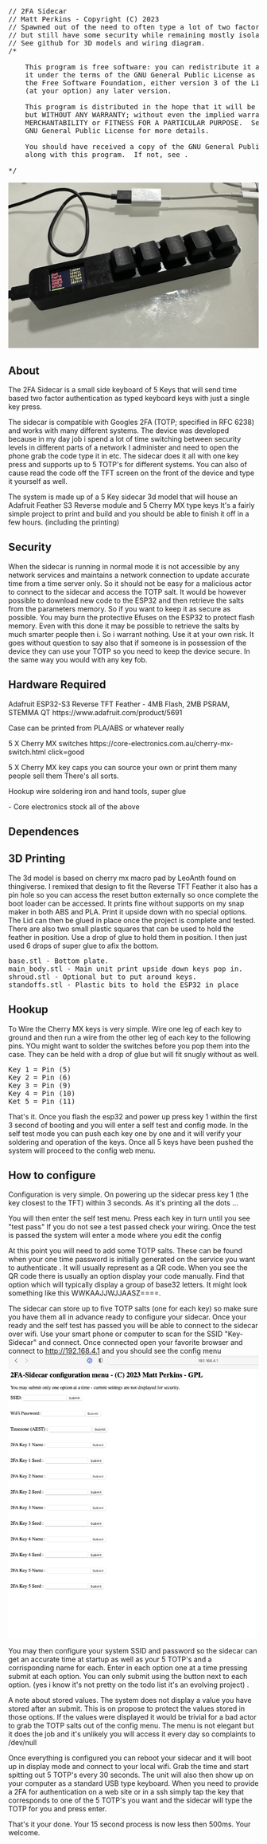 <PRE>
// 2FA Sidecar
// Matt Perkins - Copyright (C) 2023
// Spawned out of the need to often type a lot of two factor authentication
// but still have some security while remaining mostly isolated from the host system.
// See github for 3D models and wiring diagram.
/*

    This program is free software: you can redistribute it and/or modify
    it under the terms of the GNU General Public License as published by
    the Free Software Foundation, either version 3 of the License, or
    (at your option) any later version.

    This program is distributed in the hope that it will be useful,
    but WITHOUT ANY WARRANTY; without even the implied warranty of
    MERCHANTABILITY or FITNESS FOR A PARTICULAR PURPOSE.  See the
    GNU General Public License for more details.

    You should have received a copy of the GNU General Public License
    along with this program.  If not, see <https://www.gnu.org/licenses/>.

*/

<img src = "images/sidecar-image.jpeg">
</PRE>
<h2>About</h2> 
The 2FA Sidecar is a small side keyboard of 5 Keys that will send time based two factor authentication as typed keyboard keys with just a single key press. <p>
The sidecar is compatible with Googles 2FA (TOTP; specified in RFC 6238) and works with many different systems. The device was developed because in my day job i spend a lot of time switching between security levels in different parts of a network I administer and need to open the phone grab the code type it in etc. The sidecar does it all with one key press and supports up to 5 TOTP's for different systems.  You can also of cause read the code off the TFT screen on the front of the device and type it yourself as well. 
<p>
The system is made up of a 5 Key sidecar 3d model that will house an Adafruit Feather S3 Reverse module and 5 Cherry MX type keys It's a fairly simple project to print and build and you should be able to finish it off in a few hours. (including the printing) 


<h2>Security</h2>

When the sidecar is running in normal mode it is not accessible by any network services and maintains a network connection to update accurate time from a time server only. So it should not be easy for a malicious actor to connect to the sidecar and access the TOTP salt. It would be however possible to download new code to the ESP32 and then retrieve the salts from the parameters memory. So if you want to keep it as secure as possible. You may burn the protective Efuses on the ESP32 to protect flash memory. Even with this done it may be possible to retrieve the salts by much smarter people then i. So i warrant nothing. Use it at your own risk. It goes without question to say also that if someone is in possession of the device they can use your TOTP so you need to keep the device secure. In the same way you would with any key fob. 

<h2>Hardware Required</h2>
<p>Adafruit ESP32-S3 Reverse TFT Feather - 4MB Flash, 2MB PSRAM, STEMMA QT https://www.adafruit.com/product/5691 </p>
<p>Case can be printed from PLA/ABS or whatever really</p>
<p>5 X Cherry MX switches https://core-electronics.com.au/cherry-mx-switch.html click=good</p>
<p>5 X Cherry MX key caps you can source your own or print them many people sell them There's all sorts.</p>
<p>Hookup wire soldering iron and hand tools, super glue </p> <p>- Core electronics stock all of the above</p> 

<h2>Dependences</h2>

<h2>3D Printing</h2>
The 3d model is based on cherry mx macro pad by LeoAnth found on thingiverse. I remixed that design to fit the Reverse TFT Feather it also has a pin hole so you can access the reset button externally so once complete the boot loader can be accessed.  It prints fine without supports on my snap maker in both ABS and PLA. Print it upside down with no special options. The Lid can then be glued in place once the project is complete and tested. There are also two small plastic squares that can be used to hold the feather in position. Use a drop of glue to hold them in position. I then just used 6 drops of super glue to afix the bottom. 
</p>
<pre>
base.stl - Bottom plate. 
main_body.stl - Main unit print upside down keys pop in. 
shroud.stl - Optional but to put around keys. 
standoffs.stl - Plastic bits to hold the ESP32 in place 
</pre>





<h2>Hookup </h3>
To Wire the Cherry MX keys is very simple. Wire one leg of each key to ground and then run a wire from the other leg of each key to the following pins. YOu might want to solder the switches before you pop them into the case. They can be held with a drop of glue but will fit snugly without as well.
<pre>
Key 1 = Pin (5)
Key 2 = Pin (6)
Key 3 = Pin (9)
Key 4 = Pin (10)
Ket 5 = Pin (11)
</pre>
That's it. Once you flash the esp32 and power up press key 1 within the first 3 second of booting and you will enter a self test and config mode. In the self test mode you can push each key one by one and it will verify your soldering and operation of the keys. Once all 5 keys have been pushed the system will proceed to the config web menu.


<h2>How to configure</h2>

Configuration is very simple. On powering up the sidecar press key 1 (the key closest to the TFT) within 3 seconds. As it's printing all the dots ... <p> You will then enter the self test menu. Press each key in turn until you see "test pass" If you do not see a test passed check your wiring. Once the test is passed the system will enter a mode where you edit the config</p><p>

At this point you will need to add some TOTP salts. These can be found when your one time password is initially generated on the service you want to authenticate . It will usually represent as a QR code. When you see the QR code there is usually an option display your code manually. Find that option which will typically display a group of base32 letters. It might look something like this WWKAAJJWJJAASZ====. </p><p>  

The sidecar can store up to five TOTP salts (one for each key) so make sure you have them all in advance ready to configure your sidecar. Once your ready and the self test has passed you will be able to connect to the sidecar over wifi. Use your smart phone or computer to scan for the SSID  "Key-Sidecar" and connect. Once connected open your favorite browser and connect to http://192.168.4.1 and you should see the config menu 
<img src = "images/sidecar-menu.png">

</p><p> 

You may then configure your system SSID and password so the sidecar can get an accurate time at startup as well as your 5 TOTP's and a corrisponding name for each.  Enter in each option one at a time pressing submit at each option.  You can only submit using the button next to each option. (yes i know it's not pretty on the todo list it's an evolving project) . 
</p><p> 
A note about stored values.  The system does not display a value you have stored after an submit. This is on propose to protect the values stored in those options. If the values were displayed it would be trivial for a bad actor to grab the TOTP salts out of the config menu. The menu is not elegant but it does the job and it's unlikely you will access it every day so complaints to /dev/null  </p><p>

Once everything is configured you can reboot your sidecar and it will boot up in display mode and connect to your local wifi. Grab the time and start spitting out 5 TOTP's every 30 seconds. The unit will also then show up on your computer as a standard USB type keyboard.  When you need to provide a 2FA for authentication on a web site or in a ssh simply tap the key that corresponds to one of the 5 TOTP's you want and the sidecar will type the TOTP for you and press enter. 
</p><p> 
That's it your done. Your 15 second process is now less then 500ms.  Your welcome. 
</p> 
 


